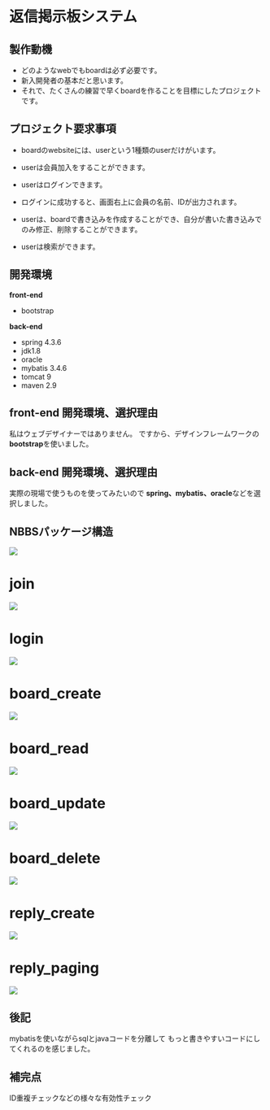 # 返信掲示板システム
## 製作動機
- どのようなwebでもboardは必ず必要です。
- 新入開発者の基本だと思います。
- それで、たくさんの練習で早くboardを作ることを目標にしたプロジェクトです。

## プロジェクト要求事項

- boardのwebsiteには、userという1種類のuserだけがいます。
- userは会員加入をすることができます。
- userはログインできます。
- ログインに成功すると、画面右上に会員の名前、IDが出力されます。
- userは、boardで書き込みを作成することができ、自分が書いた書き込みでのみ修正、削除することができます。

- userは検索ができます。
## 開発環境


**front-end**
- bootstrap

**back-end**
- spring 4.3.6
- jdk1.8
- oracle
- mybatis 3.4.6
- tomcat 9
- maven 2.9


## front-end  開発環境、選択理由

私はウェブデザイナーではありません。
ですから、デザインフレームワークの**bootstrap**を使いました。

## back-end 開発環境、選択理由

実際の現場で使うものを使ってみたいので
**spring、mybatis、oracle**などを選択しました。

## NBBSパッケージ構造
![](./st.PNG)

# join
![](./join.gif)
# login
![](./login.gif)
# board_create
![](./write.gif)
# board_read
![](./read.gif)
# board_update
![](./update.gif)
# board_delete
![](./delete.gif)
# reply_create
![](./replywrite.gif)
# reply_paging
![](./peging.gif)
## 後記

mybatisを使いながらsqlとjavaコードを分離して もっと書きやすいコードにしてくれるのを感じました。

## 補完点

ID重複チェックなどの様々な有効性チェック
